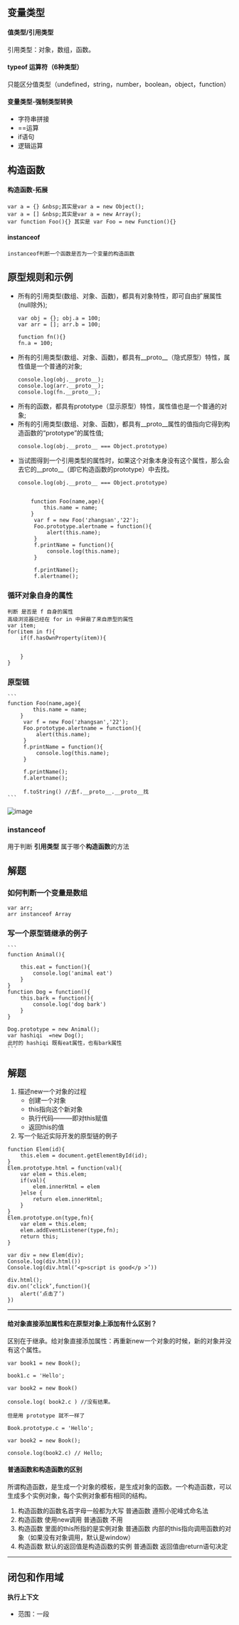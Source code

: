 ## 变量类型
#### 值类型/引用类型

引用类型：对象，数组，函数。
#### typeof 运算符（6种类型）
只能区分值类型（undefined，string，number，boolean，object，function）
#### 变量类型-强制类型转换
* 字符串拼接
* ==运算
* if语句
* 逻辑运算


## 构造函数
#### 构造函数-拓展
    var a = {} &nbsp;其实是var a = new Object();
    var a = [] &nbsp;其实是var a = new Array();
    var function Foo(){} 其实是 var Foo = new Function(){}
#### instanceof  
    instanceof判断一个函数是否为一个变量的构造函数

## 原型规则和示例
 - 所有的引用类型(数组、对象、函数)，都具有对象特性，即可自由扩展属性(null除外);  
    ```
    var obj = {}; obj.a = 100;  
    var arr = []; arr.b = 100;
 
    function fn(){}
    fn.a = 100;
   ``` 
- 所有的引用类型(数组、对象、函数)，都具有__proto__（隐式原型）特性，属性值是一个普通的对象;
    ```    
    console.log(obj.__proto__);
    console.log(arr.__proto__);
    console.log(fn.__proto__);
    ```    
 - 所有的函数，都具有prototype（显示原型）特性，属性值也是一个普通的对象;  
 - 所有的引用类型(数组、对象、函数)，都具有__proto__属性的值指向它得到构造函数的“prototype”的属性值;
    ```
    console.log(obj.__proto__ === Object.prototype)
    ```
- 当试图得到一个引用类型的属性时，如果这个对象本身没有这个属性，那么会去它的__proto__（即它构造函数的prototype）中去找。
    ```
    console.log(obj.__proto__ === Object.prototype)
    
    
        function Foo(name,age){
            this.name = name;
        }
         var f = new Foo('zhangsan','22');
         Foo.prototype.alertname = function(){
             alert(this.name);
         }
         f.printName = function(){
             console.log(this.name);
         }

         f.printName();
         f.alertname();
    ```
### 循环对象自身的属性

    判断 是否是 f 自身的属性
    高级浏览器已经在 for in 中屏蔽了来自原型的属性
    var item;
    for(item in f){
        if(f.hasOwnProperty(item)){
            
            
        }
    }
    
### 原型链
    ```
    function Foo(name,age){
            this.name = name;
        }
         var f = new Foo('zhangsan','22');
         Foo.prototype.alertname = function(){
             alert(this.name);
         }
         f.printName = function(){
             console.log(this.name);
         }

         f.printName();
         f.alertname();
         
         f.toString() //去f.__proto__.__proto__找
    ```
![image](http://upload-images.jianshu.io/upload_images/7567991-066badca1a1f4b6c.png)

### instanceof
用于判断 **引用类型** 属于哪个**构造函数**的方法


## 解题

### 如何判断一个变量是数组

    var arr;
    arr instanceof Array
    
### 写一个原型链继承的例子
    ```
    function Animal(){
        
        this.eat = function(){
            console.log('animal eat')
        }
    }
    function Dog = function(){
        this.bark = function(){
            console.log('dog bark')
        }
    }
    
    Dog.prototype = new Animal();
    var hashiqi  =new Dog();
    此时的 hashiqi 既有eat属性，也有bark属性
    ```


## 解题
1. 描述new一个对象的过程
	* 创建一个对象
	* this指向这个新对象
	* 执行代码———即对this赋值
	* 返回this的值
2. 写一个贴近实际开发的原型链的例子
```
function Elem(id){
	this.elem = document.getElementById(id);
}
Elem.prototype.html = function(val){
	var elem = this.elem;
	if(val){
		elem.innerHtml = elem
	}else {
		return elem.innerHtml;
	}
}
Elem.prototype.on(type,fn){
	var elem = this.elem;
	elem.addEventListener(type,fn);
	return this;
}

var div = new Elem(div);
Console.log(div.html())
Console.log(div.html(‘<p>script is good</p >’))

div.html();
div.on(‘click’,function(){
	alert(‘点击了’)
})
```
---
#### 给对象直接添加属性和在原型对象上添加有什么区别？

区别在于继承。给对象直接添加属性：再重新new一个对象的时候，新的对象并没有这个属性。
```
var book1 = new Book();
 
book1.c = 'Hello';
 
var book2 = new Book() 
 
console.log( book2.c ) //没有结果。
 
但是用 prototype 就不一样了
 
Book.prototype.c = 'Hello';
 
var book2 = new Book();
 
console.log(book2.c) // Hello;
```
#### 普通函数和构造函数的区别

所谓构造函数，是生成一个对象的模板，是生成对象的函数。一个构造函数，可以生成多个实例对象，每个实例对象都有相同的结构。

1. 构造函数的函数名首字母一般都为大写
   普通函数 遵照小驼峰式命名法
2. 构造函数 使用new调用
   普通函数 不用
3. 构造函数 里面的this所指的是实例对象
   普通函数 内部的this指向调用函数的对象（如果没有对象调用，默认是window）
4. 构造函数 默认的返回值是构造函数的实例
   普通函数 返回值由return语句决定

---


## 闭包和作用域

#### 执行上下文
 - 范围：一段<script> 或者一个函数
 - 全局：变量定义，函数声明
 - 函数：变量定义、函数声明、this、argumens  
 
 变量提升 

#### 函数声明和函数表达式的区别

```
//函数声明
function myFunctionDeclaration(){
  function innerFunction() {}
}
//以下为函数表达式
var myFunc = function(){};
myFunc(function(){
  return function(){};
});
```
函数声明会在任何表达式被解析和求值之前先行被解析和求值。


#### this

this在执行时才能确认值，定义时无法确定。

![image](http://upload-images.jianshu.io/upload_images/7567991-85e5718d36da6ae8.png?imageMogr2/auto-orient/strip%7CimageView2/2/w/1240)

 #### call apply bind
 
 **call**
 ```
 function fn1(){
     alert(name);
     console.log(this)
 }
 fn1.call({x:100},'zhangsan');
 ```
 这里this就是{x:100}  
 
 **bind**
 ```
 var fn2 = function(){
     alert(name);
     console.log(this)
 }.bind({y:200})
 
 ```
 应用bind后，this只能为bind绑定的对象。  
 此情况 不可应用函数声明
 
 **apply**
 
 只接受两个参数，第一个参数和call相同，后面的为一个数组。
 

#### 作用域
* 没有块级作用域
* 只有函数和全局作用域

#### 作用域链
自由变量：当前作用域没有定义的变量。

函数在哪里定义，它的父级作用域就在哪，与它执行的地方没关系。  

自由变量逐层向父级作用域寻找作用域----作用域链

#### 闭包
```
function F1(){
    var a = 100
     返回一个函数（函数作为返回值）
    return function(){
        console.log(a)
    }
}
f1得到一个函数
var f1 = F1();
var a = 200
f1()
```

**闭包的使用场景**  
* 函数作为返回值 ↑
* 函数作为参数传递

```
function F1(){
    var a = 100
     返回一个函数（函数作为返回值）
    return function(){
        console.log(a)
    }
}
var f1 = F1();
function F2(fn){
    var a = 200;
    fn()
}
F2(f1)
```

## 解题
1. 说一下对变量提示的理解 
    * 变量的定义 
    * 函数声明（与函数表达式的区别）：函数的声明骨灰被提前而哈纳萨湖表达式不会
2. 说明this几种不同的使用场景
    * 作为构造函数执行
    * 作为对象属性执行
    * 作为普通函数执行
    * call apply bind
3. 创建10个<a>标签，在点击的时候，弹出来相应的序号
    // 错误的写法
    ```
    var i,a;
    for(i = 0;i < 10;i++){
        a = document.createElement('a');
        a.innerHTML = i + '<br>';
        a.addEventListener('click',function(e){
            e.preventDefault();
            alert(i)
        })
        document.body.appendChild(a)
    }
    ```
    
    // 正确的写法
    ```
    var i;
    for(i = 0;i < 10;i ++){
        (function(i){
        
         函数作用域
        
            var a = document.createElement('a');
            a.innerHTML = i + '<br>';
            a.addEventListener('click',function(e){
                e.preventDefault();
            alert(i); 自由变量，要去父级作用域找
            })
            document.body.appendChild(a)

        })(i)
        
        
    }
    
    自执行函数，就是不用调用，只要定义完成，就立即执行
    ```
4. 如何理解作用域
    * 自由变量
    * 作用域链，即自由变量的查找
    * 闭包的两个场景
5. 闭包在实际代码中的应用

    闭包实际应用中主要用于封装变量，收敛权限 
    ```
    function isFirstLoad(){
        var _list = [];
        return function (id){
            if(_list.indexof(id) >= 0){
                return false;
            }else{
                _list.push(id);
                return true;
            }
        }
    }
    
    var fistLoad = inFirstLoad();
    firstLoad(10)  true;
    firstLoad(10)  false;
    firstLoad(20)  true;
    
    意义在于，在于函数外面，不可能改掉_list 的值
    ```
    
## 异步和单线程

异步和同步的主要区别的就是，异步没有阻塞程序的进行
#### 前端使用异步的场景
* 定时任务:setTimeout,setInterval
* 网络请求：ajax请求，动态<img>加载
* 事件绑定

```
console.log(100);
setTimeout(function(){
    console.log(200)
})
console.log(300)
```

执行流程  
* 执行第一行，打印100
* 执行setTimeout后，传入setTimeout的函数会被暂存起来，不会立即执行（单线程的特点，不能同时干两件事）
* 执行最后一行，打印300
* 待所有程序执行完，处于空闲状态时，会立马查看有没暂存起来的要执行
* 发现暂存起来的setTimeout中的函数无需等待时间，就立即过来执行

### 解题

同步异步的区别
    * 同步会阻塞代码的执行，而异步不会
    * alert是同步，setTimeout是异步
    
---
e.g. js是单线程的，但浏览器是多线程的， webworker（在服务器上）来实现js多线程

## 其他知识点



#### 日期

```
Date.now()  获取当前时间毫秒数 
var dt = new Date()

dt.getTime()  获取毫秒数
dt.getFullYear()    年
dt.getMonth()       月（0-11）
dt.getDate()        日（1-31）
dt.getHours()       小时（0-23）
dt.getMinutes()     分（0-59）
dt.getSeconds()     秒（0-59）


```

#### Math

* 获取随机数Math.random();(0-1);
    ```
    Math.floor(Math.random() * 可能值的总数 + 第一个可能的值) 
    ```
    



#### 数组API

* forEach   遍历所有元素
    ```
    var arr = [1,4,2,3,9,20,5];
    arr.forEach(function(item,index){
        console.log(index,item)
    })
    ```
* every     判断所有元素是否都符合条件
    ```
    var result = arr.every(function(item,index){
        if(item < 5){
            return true;
        }
    })
    ```
* some      判断元素是否有至少一个元素符合条件
     ```
    var result = arr.some(function(item,index){
        if(item < 5){
            return true;
        }
    })
    ```
* sort      排序
    ```
    var arr = [1,4,2,3,9,20,5]
    var arr2 = arr.sort(function(a,b){
        从小到大
        return a-b
        
        从大到小
        return b-a
        
    })
    console.log(arr2)
    
    原数组和新产生的数组都会排序
    ```
* map       对元素重新组装，生成新的数组
 ```
    var arr2 = arr.map(function(item,index){
        return '<b>' + item + '</b>'
    })
    ```

* filter    过滤符合条件的数组

 ```
    var result = arr.filter(function(item,index){
        if(item < 5){
            return true;
        }
        console.log(arr2)
    })
    ```
#### 对象API

for(..in..){}

```
var obj = {
    x:100,
    y:200,
    z:300
}
var key;
for(key in obj){
    if(obj.hasOwnProperty(key)){
        console.log(key,obj[key])
    }
}
```

### 解题
* 获取2017-06-10的格式的日期

```
function formDate(dt){
    if(!dt){
        dt = new Date()
    }
    var year = dt.getFullYear();
    var month = dt.getMonth() + 1;
    var day = dt.getDate();
     
    if(month < 10){
        强制类型转换
        month = '0' + month;
    }
    if(day < 10){
        强制类型转换
        day = '0' + day
    }
        强制类型转换
    return year + '-' + 'month' + '-' + day
}

var dt = new Date();
var formData = formDate(dt)
```
* 获取随机数，要求是长度一致的字符串的格式
```
var random = Math.random();
random = random + '0000000000'
random = random.slice(0,10)
console.log(random)
```
* 写一个能遍历对象和数组通用forEach函数
```
function forEach(obj,fn){
    var key
    if(obj instanceof Array){
        obj.forEach(function(item,inedx){
            fn(index,item)
        })
        
    }else {
        for(key in obj){
            fn(key,obj[key])
        }
    }
    
}

使用

var arr = [2,6,9];
forEach(arr,function(index,item){
    console.log(index,item)
})
var obj = {
    x:100,
    y:200
};
forEach(obj,function(key,value){
    console.log(key,value)
})
```
# 从基础知识到 JS-Web-API
常说的JS(浏览器执行的JS)包含两个部分：
* JS基础知识(ECMA262标准)
* JS-Web-API(W3C标准)

## DOM操作

Document Object Model

### DOM节点操作
DOM可以理解为：
浏览器把拿到的html代码，结构化成 浏览器可识别、js可操作的一个模型

#### 获取DOM节点
```
var div1 = document.getElementById('div1'); //元素
var divList = document.getElementsByTagName('div');  //集合
var divList = document.getElementsByClassName('div'); //集合
var pList = document.querySelectorAll('p');  //集合
console.log(divList.length)
console.log(divList[0])
```

#### Attribute 和 Prototype
Attribute 修改的是文档标签中的属性，修改的是html
Prototype 修改的是 JS对象的标准属性

#### DOM结构操作  
* 新增节点
```
添加新节点
var div1 = document.getElementById('div');

var p1 = document.createElement('p');
p1.innerHTML = 'THIS IS P1';
div1.appendChild(p1);添加新创建的元素


移动已有节点
var p2 = document.getElementById('p2');
div1.appendChild(p2);将p2移动到了新位置

```
* 获取父元素
* 获取子元素
* 删除节点

```
var parent = div1.parentElement;
var child  = div.childNodes;
div1.removeChild(child[0])

```

### 解答

* DOM是哪种基本的数据结构？
    树
* DOM操作的常用API有哪些
    * 获取DOM节点，以及节点的property和Attribute
    * 获取父节点 获取子节点
    * 新增节点 删除节点
* DOM节点的 Attribute 和 Prototype的区别
    * Prototype 只是一个 JS对象的属性的修改和获取
    * Attribute 是对html标签中的属性的修改和获取

## BOM操作

### BOM操作
* navigatior
* screen
* location
    * location.href
    * location.protcool     协议 'http:' 'https:'
    * location.host         域名 
    * location.pathname     路径 '/learn/99'
    * location.search       查询字符串 ?...
    * location.hash         哈希       #...
* history
    * history.back()
    * history.forward()

```
检测浏览器的类型
// navigator
var us = navigator.userAgent;
var isChrome = ua.indexOf('Chrome')
console.log(isChrome);

//screen
console.log(screen.width)
console.log(screen.height )
```

## 事件

### 题目 
1. 编写一个通用的事件监听函数
2. 描述事件冒泡流程
3. 对于一个无限下拉加载的页面，如何给每一个图片绑定点击事件

#### 通用事件绑定
```
function bindEvent(elem, type, fn){
    elem.addEventListener(type,fn)
}

var a = document.getElementById('link1')
bindEvent(a,'click',function(){
    e.preventDefault(); 阻止默认行为
    alert('click')
})

```
#### 事件冒泡 

```
e.stopPropatation();阻止冒泡
```

#### 代理
```
<div id='div1'>
    <a>11111</a>
    <a>22222</a>
    <a>33333</a>
    <a>44444</a>
</div>

var div1 = document.getElementById('div');
div1.addEventListener('click',function(e){
    //target 触发的地点
    var target = e.target;
    
    if(target.nodeName === 'A'){
        alert(target.innerHtml);
    }
})

完善通用绑定事件的函数

function bindEvent(elem,type,selector,fn){
    
    if(fn == null){
        fn = selector
        seletor = null
    }
    elem.addEventListener(type,function(e){
        var target;
        if()
        
        
    })
    
}


```

